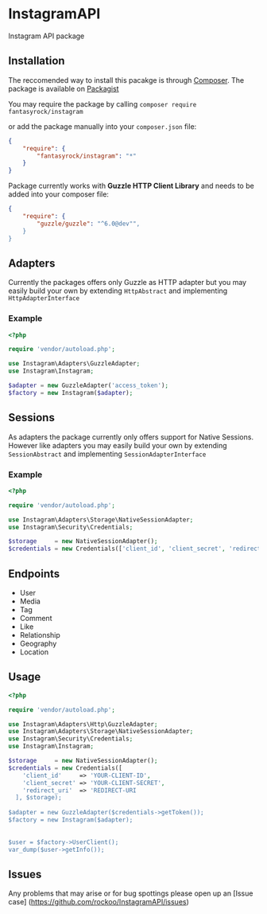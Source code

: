 # InstagramAPI

Instagram API package

## Installation

The reccomended way to install this pacakge is through [Composer](https://getcomposer.org). The package is available on [Packagist](https://packagist.org/packages/fantasyrock/instagram)

You may require the package by calling `composer require fantasyrock/instagram`

or add the package manually into your `composer.json` file:

```json
{
    "require": {
        "fantasyrock/instagram": "*"
    }
}
```

Package currently works with **Guzzle HTTP Client Library** and needs to be added into your composer file:

```json
{
    "require": {
        "guzzle/guzzle": "^6.0@dev"",
    }
}
```

## Adapters

Currently the packages offers only Guzzle as HTTP adapter but you may easily build your own by extending `HttpAbstract` and implementing `HttpAdapterInterface`

### Example
```php
<?php 

require 'vendor/autoload.php';

use Instagram\Adapters\GuzzleAdapter;
use Instagram\Instagram;

$adapter = new GuzzleAdapter('access_token');
$factory = new Instagram($adapter);
```

## Sessions

As adapters the package currently only offers support for Native Sessions. However like adapters you may easily build your own by extending `SessionAbstract` and implementing `SessionAdapterInterface`


### Example
```php
<?php 

require 'vendor/autoload.php';

use Instagram\Adapters\Storage\NativeSessionAdapter;
use Instagram\Security\Credentials;

$storage     = new NativeSessionAdapter();
$credentials = new Credentials(['client_id', 'client_secret', 'redirect_uri'], $storage);
```

## Endpoints

* User
* Media
* Tag
* Comment
* Like
* Relationship
* Geography
* Location

## Usage
```php
<?php 

require 'vendor/autoload.php';

use Instagram\Adapters\Http\GuzzleAdapter;
use Instagram\Adapters\Storage\NativeSessionAdapter;
use Instagram\Security\Credentials;
use Instagram\Instagram;

$storage     = new NativeSessionAdapter();
$credentials = new Credentials([
    'client_id'     => 'YOUR-CLIENT-ID', 
    'client_secret' => 'YOUR-CLIENT-SECRET', 
    'redirect_uri'  => 'REDIRECT-URI
  ], $storage);
  
$adapter = new GuzzleAdapter($credentials->getToken());  
$factory = new Instagram($adapter);
  
  
$user = $factory->UserClient();
var_dump($user->getInfo());
```

## Issues

Any problems that may arise or for bug spottings please open up an [Issue case] (https://github.com/rockoo/InstagramAPI/issues)
